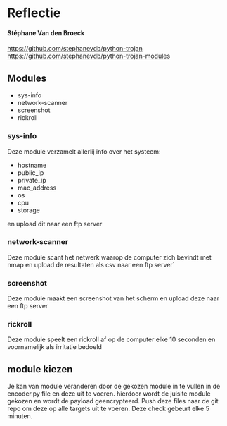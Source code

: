 # Reflectie
#### Stéphane Van den Broeck
https://github.com/stephanevdb/python-trojan
https://github.com/stephanevdb/python-trojan-modules
## Modules
- sys-info
- network-scanner
- screenshot
- rickroll

### sys-info
Deze module verzamelt allerlij info over het systeem:
- hostname 
- public_ip
- private_ip
- mac_address
- os
- cpu
- storage

en upload dit naar een ftp server

### network-scanner
Deze module scant het netwerk waarop de computer zich bevindt met nmap en upload de resultaten als csv naar een ftp server`

### screenshot
Deze module maakt een screenshot van het scherm en upload deze naar een ftp server

### rickroll
Deze module speelt een rickroll af op de computer elke 10 seconden en voornamelijk als irritatie bedoeld

## module kiezen
Je kan van module veranderen door de gekozen module in te vullen in de encoder.py file en deze uit te voeren. hierdoor
wordt de juisite module gekozen en wordt de payload geencrypteerd. Push deze files naar de git repo om deze op alle targets uit te voeren.
Deze check gebeurt elke 5 minuten.
